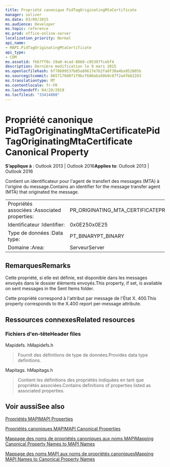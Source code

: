 ```yaml
---
title: Propriété canonique PidTagOriginatingMtaCertificate
manager: soliver
ms.date: 03/09/2015
ms.audience: Developer
ms.topic: reference
ms.prod: office-online-server
localization_priority: Normal
api_name:
- MAPI.PidTagOriginatingMtaCertificate
api_type:
- COM
ms.assetid: f6b7ff0c-19a0-4cad-8868-c05397fcebf4
description: Dernière modification le 9 mars 2015
ms.openlocfilehash: 6f78609537b85a89617e7b2fa8f30a4ba952805b
ms.sourcegitcommit: 8657170d071f9bcf680aba50b9c07f2a4fb82283
ms.translationtype: MT
ms.contentlocale: fr-FR
ms.lasthandoff: 04/28/2019
ms.locfileid: "33414808"
---
```

# <a name="pidtagoriginatingmtacertificate-canonical-property"></a><span data-ttu-id="20a2e-103">Propriété canonique PidTagOriginatingMtaCertificate</span><span class="sxs-lookup"><span data-stu-id="20a2e-103">PidTagOriginatingMtaCertificate Canonical Property</span></span>

  
  
<span data-ttu-id="20a2e-104">**S’applique à** : Outlook 2013 | Outlook 2016</span><span class="sxs-lookup"><span data-stu-id="20a2e-104">**Applies to**: Outlook 2013 | Outlook 2016</span></span> 
  
<span data-ttu-id="20a2e-105">Contient un identificateur pour l'agent de transfert des messages (MTA) à l'origine du message.</span><span class="sxs-lookup"><span data-stu-id="20a2e-105">Contains an identifier for the message transfer agent (MTA) that originated the message.</span></span>
  
|||
|:-----|:-----|
|<span data-ttu-id="20a2e-106">Propriétés associées :</span><span class="sxs-lookup"><span data-stu-id="20a2e-106">Associated properties:</span></span>  <br/> |<span data-ttu-id="20a2e-107">PR_ORIGINATING_MTA_CERTIFICATE</span><span class="sxs-lookup"><span data-stu-id="20a2e-107">PR_ORIGINATING_MTA_CERTIFICATE</span></span>  <br/> |
|<span data-ttu-id="20a2e-108">Identificateur :</span><span class="sxs-lookup"><span data-stu-id="20a2e-108">Identifier:</span></span>  <br/> |<span data-ttu-id="20a2e-109">0x0E25</span><span class="sxs-lookup"><span data-stu-id="20a2e-109">0x0E25</span></span>  <br/> |
|<span data-ttu-id="20a2e-110">Type de données :</span><span class="sxs-lookup"><span data-stu-id="20a2e-110">Data type:</span></span>  <br/> |<span data-ttu-id="20a2e-111">PT_BINARY</span><span class="sxs-lookup"><span data-stu-id="20a2e-111">PT_BINARY</span></span>  <br/> |
|<span data-ttu-id="20a2e-112">Domaine :</span><span class="sxs-lookup"><span data-stu-id="20a2e-112">Area:</span></span>  <br/> |<span data-ttu-id="20a2e-113">Serveur</span><span class="sxs-lookup"><span data-stu-id="20a2e-113">Server</span></span>  <br/> |
   
## <a name="remarks"></a><span data-ttu-id="20a2e-114">Remarques</span><span class="sxs-lookup"><span data-stu-id="20a2e-114">Remarks</span></span>

<span data-ttu-id="20a2e-115">Cette propriété, si elle est définie, est disponible dans les messages envoyés dans le dossier éléments envoyés.</span><span class="sxs-lookup"><span data-stu-id="20a2e-115">This property, if set, is available on sent messages in the Sent Items folder.</span></span>
  
<span data-ttu-id="20a2e-116">Cette propriété correspond à l'attribut par message de l'État X. 400.</span><span class="sxs-lookup"><span data-stu-id="20a2e-116">This property corresponds to the X.400 report per-message attribute.</span></span>
  
## <a name="related-resources"></a><span data-ttu-id="20a2e-117">Ressources connexes</span><span class="sxs-lookup"><span data-stu-id="20a2e-117">Related resources</span></span>

### <a name="header-files"></a><span data-ttu-id="20a2e-118">Fichiers d'en-tête</span><span class="sxs-lookup"><span data-stu-id="20a2e-118">Header files</span></span>

<span data-ttu-id="20a2e-119">Mapidefs. h</span><span class="sxs-lookup"><span data-stu-id="20a2e-119">Mapidefs.h</span></span>
  
> <span data-ttu-id="20a2e-120">Fournit des définitions de type de données.</span><span class="sxs-lookup"><span data-stu-id="20a2e-120">Provides data type definitions.</span></span>
    
<span data-ttu-id="20a2e-121">Mapitags. h</span><span class="sxs-lookup"><span data-stu-id="20a2e-121">Mapitags.h</span></span>
  
> <span data-ttu-id="20a2e-122">Contient les définitions des propriétés indiquées en tant que propriétés associées.</span><span class="sxs-lookup"><span data-stu-id="20a2e-122">Contains definitions of properties listed as associated properties.</span></span>
    
## <a name="see-also"></a><span data-ttu-id="20a2e-123">Voir aussi</span><span class="sxs-lookup"><span data-stu-id="20a2e-123">See also</span></span>



[<span data-ttu-id="20a2e-124">Propriétés MAPI</span><span class="sxs-lookup"><span data-stu-id="20a2e-124">MAPI Properties</span></span>](mapi-properties.md)
  
[<span data-ttu-id="20a2e-125">Propriétés canoniques MAPI</span><span class="sxs-lookup"><span data-stu-id="20a2e-125">MAPI Canonical Properties</span></span>](mapi-canonical-properties.md)
  
[<span data-ttu-id="20a2e-126">Mappage des noms de propriétés canoniques aux noms MAPI</span><span class="sxs-lookup"><span data-stu-id="20a2e-126">Mapping Canonical Property Names to MAPI Names</span></span>](mapping-canonical-property-names-to-mapi-names.md)
  
[<span data-ttu-id="20a2e-127">Mappage des noms MAPI aux noms de propriétés canoniques</span><span class="sxs-lookup"><span data-stu-id="20a2e-127">Mapping MAPI Names to Canonical Property Names</span></span>](mapping-mapi-names-to-canonical-property-names.md)


